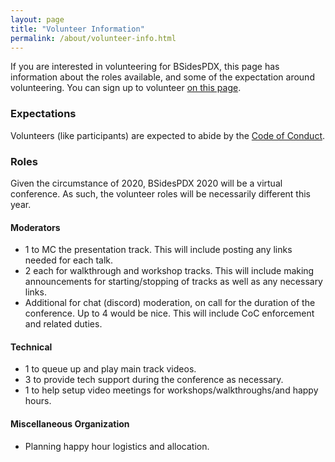```yaml
---
layout: page
title: "Volunteer Information"
permalink: /about/volunteer-info.html
--- 
```


If you are interested in volunteering for BSidesPDX, this page has information about the roles available, and some of the expectation around volunteering. You can sign up to volunteer [on this page](../events/2020/volunteer.html).

### Expectations
Volunteers (like participants) are expected to abide by the [Code of Conduct](./code-of-conduct.html). 

### Roles
Given the circumstance of 2020, BSidesPDX 2020 will be a virtual conference.  As such, the volunteer roles will be necessarily different this year.

#### Moderators
* 1 to MC the presentation track.  This will include posting any links needed for each talk.
* 2 each for walkthrough and workshop tracks.  This will include making announcements for starting/stopping of tracks as well as any necessary links.
* Additional for chat (discord) moderation, on call for the duration of the conference. Up to 4 would be nice.  This will include CoC enforcement and related duties.

#### Technical
* 1 to queue up and play main track videos.
* 3 to provide tech support during the conference as necessary.
* 1 to help setup video meetings for workshops/walkthroughs/and happy hours.

#### Miscellaneous Organization
* Planning happy hour logistics and allocation.
